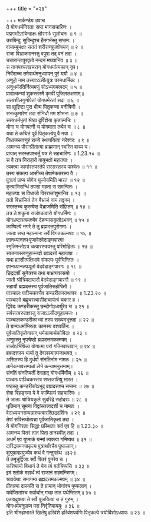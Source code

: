 +++
title = "०२३"

+++
मार्कण्डेय उवाच  
ते योगधर्मनिरताः सप्त मानसचारिणः ।  
पद्मगर्भोऽरविन्दाक्षः क्षीरगर्भः सुलोचनः ॥ १ ॥  
उरुबिन्दुः सुबिन्दुश्च हैमगर्भस्तु सप्तमः ।  
वाय्वम्बुभक्षाः सततं शरीराण्युपशोषयन् ॥ २ ॥  
राजा विभ्राजमानस्तु वपुषा तद् वनं तदा ।  
चचारान्तःपुरवृतो नन्दनं मघवानिव ॥ ३ ॥  
स तानपश्यत्खचरान् योगधर्मात्मकान् नृप।  
निर्वेदाच्च तमेवार्थमनुध्यायन् पुरं ययौ ॥ ४ ॥  
अणुहो नाम तस्याऽऽसीत्पुत्रः परमधार्मिकः ।  
अणुधर्मरतिर्नित्यमणुं सोऽभ्यगमत्पदम् ॥ ५ ॥  
प्रादात्कन्यां शुकस्तस्मै कृत्वीं पूजिललक्षणाम्॥  
सत्यशीलगुणोपेतां योगधर्मरतां सदा ॥ ६ ॥  
सा ह्युद्दिष्टा पुरा भीष्म पितृकन्या मनीषिणी ।  
सनत्कुमारेण तदा संनिधौ मम शोभना ॥ ७ ॥  
सत्यधर्मभृतां श्रेष्ठा दुर्विज्ञेया कृतात्मभिः ।  
योगा च योगपत्नी च योगमाता तथैव च ॥ ८ ॥  
यथा ते कथितं पूर्वं पितृकल्पेषु वै मया ।  
विभ्राजस्त्वणुहं राज्ये स्थापयित्वा नरेश्वरः ॥ ९ ॥  
आमन्त्र्य पौरान्प्रीतात्मा ब्राह्मणान् स्वस्ति वाच्य च।  
प्रायात् सरस्तपश्चर्तुं यत्र ते सहचारिणः ॥ 1.23.१० ॥  
स वै तत्र निराहारो वायुभक्षो महातपाः ।  
त्यक्त्वा कामांस्तपस्तेपे सरसस्तस्य पार्श्वतः ॥ ११ ॥  
तस्य संकल्प आसीच्च तेषामेकतरस्य वै ।  
पुत्रत्वं प्राप्य योगेन युज्येयमिति भारत ॥ १२ ॥  
कृत्वाभिसन्धिं तपसा महता स समन्वितः ।  
महातपाः स विभ्राजो विरराजांशुमानिव ॥ १३ ॥  
ततो विभ्राजितं तेन वैभ्राजं नाम तद्वनम् ।  
सरस्तच्च कुरुश्रेष्ठ वैभ्राजमिति संज्ञितम् ॥ १४ ॥  
तत्र ते शकुना राजंश्चत्वारो योगधर्मिणः ।  
योगभ्रष्टास्त्रयश्चैव देहन्यासकृतोऽभवन् ॥ १५ ॥  
काम्पिल्ये नगरे ते तु ब्रह्मदत्तपुरोगमाः ।  
जाताः सप्त महात्मानः सर्वे विगतकल्मषाः ॥ १६ ॥  
ज्ञानध्यानतपःपूजावेदवेदाङ्गपारगाः  
स्मृतिमन्तोऽत्र चत्वारस्त्रयस्तु परिमोहिताः ॥ १७ ॥  
स्वतन्त्रस्त्वणुहाज्जज्ञे ब्रह्मदत्तो महायशाः ।  
यथा ह्यासीत्पक्षिभावे संकल्पः पूर्वचिन्तितः ।  
ज्ञानध्यानतपःपूतो वेदवेदाङ्गपारगः ॥ १८ ॥  
छिद्रदर्शी सुनेत्रश्च तथा बाभ्रव्यवत्सयोः ।  
जातौ श्रोत्रियदायादौ वेदवेदाङ्गपारगौ ॥ १९ ॥  
सहायौ ब्रह्मदत्तस्य पूर्वजातिसहोषितौ ।  
पाञ्चालः पाञ्चिकश्चैव कण्डरीकस्तथापरः ॥ 1.23.२० ॥  
पाञ्चालो बह्वृचस्त्वासीदाचार्यत्वं चकार ह ।  
द्विवेदः कण्डरीकस्तु छन्दोगोऽध्वर्युरेव च ॥ २१ ॥  
सर्वसत्त्वरुतज्ञस्तु राजाऽऽसीदणुहात्मजः ।  
पाञ्चालकण्डरीकाभ्यां तस्य सख्यमभूत्तदा ॥ २२ ॥  
ते ग्राम्यधर्माभिरताः कामस्य वशवर्तिनः ।  
पूर्वजातिकृतेनासन् धर्मकामार्थकोविदाः ॥ २३ ॥  
अणुहस्तु नृपश्रेष्ठो ब्रह्मदत्तमकल्मषम् ।  
राज्येऽभिषिच्य योगात्मा परां गतिमवाप्तवान् ॥ २४ ॥  
ब्रह्मदत्तस्य भार्या तु देवलस्यात्मजाभवत् ।  
असितस्य हि दुर्धर्षा संनतिर्नाम नामतः ॥ २५ ॥  
तामेकभावसम्पन्नां लेभे कन्यामनुत्तमाम्।  
संनतिं संनतिमतीं देवलाद् योगधर्मिणीम् ॥ २६ ॥  
पञ्चमः पाञ्चिकस्तत्र सप्तजातिषु भारत ।  
षष्ठस्तु कण्डरीकोऽभूद् ब्रह्मदत्तश्च सप्तमः ॥ २७ ॥  
शेषा विहङ्गमा ये वै काम्पिल्यं सहचारिणः ।  
ते जाताः श्रोत्रियकुले सुदरिद्रे सहोदराः ॥ २८ ॥  
धृतिमान् सुमना विद्वांस्तत्त्वदर्शी च नामतः ।  
वेदाध्ययनसम्पन्नाश्चत्वारश्छिद्रदर्शिनः ॥ २९ ॥  
तेषां संवित्तथोत्पन्ना पूर्वजातिकृता तदा ।  
ये योगनिरताः सिद्धाः प्रस्थिताः सर्व एव हि ॥ 1.23.३० ॥  
आमन्त्र्य पितरं तात पिता तानब्रवीत् तदा ।  
अधर्मं एव युष्माकं यन्मां त्यक्त्वा गमिष्यथ ॥ ३१ ॥  
दारिद्रयमनपाकृत्य पुत्रार्थांश्चैव पुष्कलान्।  
शुश्रूषामप्रयुज्यैव कथं वै गन्तुमर्हथ ॥३२॥  
ते तमूचुर्द्विजाः सर्वे पितरं पुनरेव च ।  
करिष्यामो विधानं ते येन त्वं वर्तयिष्यसि ॥ ३३ ॥  
इमं श्लोकं महार्थं त्वं राजानं सहमन्त्रिणम्।  
श्रावयेथाः समागम्य ब्रह्मदत्तमकल्मषम् ॥ ३४ ॥  
प्रीतात्मा दास्यति स ते ग्रामान् भोगांश्च पुष्कलान् ।  
यथेप्सितांश्च सर्वार्थान् गच्छ तात यथेप्सितम्॥ ३५ ॥  
एतावदुक्त्वा ते सर्वे पूजयित्वा च तं गुरुम् ।  
योगधर्ममनुप्राप्य परां निर्वृतिमाययुः ॥ ३६ ॥  
इति श्रीमहाभारते खिलेषु हरिवंशे हरिवंशपर्वणि पितृकल्पे त्रयोविंशोऽध्यायः ॥ २३ ॥